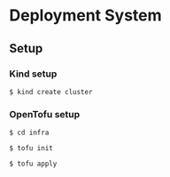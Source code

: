# Deployment System

## Setup

### Kind setup

`$ kind create cluster`

### OpenTofu setup

`$ cd infra`

`$ tofu init`

`$ tofu apply`